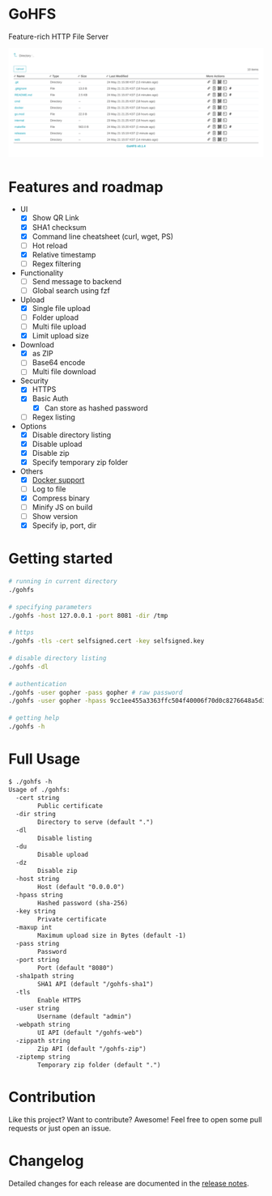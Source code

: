 # GoHFS
Feature-rich HTTP File Server

![](https://raw.githubusercontent.com/finzzz/images/master/gohfs.png)

# Features and roadmap
- UI
    - [x] Show QR Link
    - [x] SHA1 checksum
    - [x] Command line cheatsheet (curl, wget, PS)
    - [ ] Hot reload
    - [x] Relative timestamp
    - [ ] Regex filtering
- Functionality
    - [ ] Send message to backend
    - [ ] Global search using fzf
- Upload
    - [x] Single file upload
    - [ ] Folder upload
    - [ ] Multi file upload
    - [x] Limit upload size
- Download
    - [x] as ZIP
    - [ ] Base64 encode
    - [ ] Multi file download
- Security
    - [x] HTTPS
    - [x] Basic Auth
        - [x] Can store as hashed password
    - [ ] Regex listing
- Options
    - [x] Disable directory listing
    - [x] Disable upload
    - [x] Disable zip
    - [x] Specify temporary zip folder
- Others
    - [x] [Docker support](docker/README.md)
    - [ ] Log to file
    - [x] Compress binary
    - [ ] Minify JS on build
    - [ ] Show version
    - [x] Specify ip, port, dir

# Getting started
```bash
# running in current directory
./gohfs

# specifying parameters
./gohfs -host 127.0.0.1 -port 8081 -dir /tmp 

# https
./gohfs -tls -cert selfsigned.cert -key selfsigned.key

# disable directory listing
./gohfs -dl

# authentication
./gohfs -user gopher -pass gopher # raw password
./gohfs -user gopher -hpass 9cc1ee455a3363ffc504f40006f70d0c8276648a5d3eb3f9524e94d1b7a83aef # sha256 hashed

# getting help
./gohfs -h
```

# Full Usage
```
$ ./gohfs -h
Usage of ./gohfs:
  -cert string
        Public certificate
  -dir string
        Directory to serve (default ".")
  -dl
        Disable listing
  -du
        Disable upload
  -dz
        Disable zip
  -host string
        Host (default "0.0.0.0")
  -hpass string
        Hashed password (sha-256)
  -key string
        Private certificate
  -maxup int
        Maximum upload size in Bytes (default -1)
  -pass string
        Password
  -port string
        Port (default "8080")
  -sha1path string
        SHA1 API (default "/gohfs-sha1")
  -tls
        Enable HTTPS
  -user string
        Username (default "admin")
  -webpath string
        UI API (default "/gohfs-web")
  -zippath string
        Zip API (default "/gohfs-zip")
  -ziptemp string
        Temporary zip folder (default ".")
```

# Contribution
Like this project? Want to contribute? Awesome! Feel free to open some pull requests or just open an issue.

# Changelog
Detailed changes for each release are documented in the [release notes](https://github.com/finzzz/gohfs/releases).
